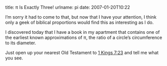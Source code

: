 title: π Is Exactly Three!
urlname: pi
date: 2007-01-20T10:22

I&#x02bc;m sorry it had to come to that, but now that I have your attention, I think only a geek of biblical proportions would find this as interesting as I do.

I discovered today that I have a book in my apartment that contains one of the earliest known approximations of π, the ratio of a circle&#x02bc;s circumference to its diameter.

Just open up your nearest Old Testament to [1 Kings 7:23](http://scriptures.lds.org/en/1_kgs/7/23#23) and tell me what you see.